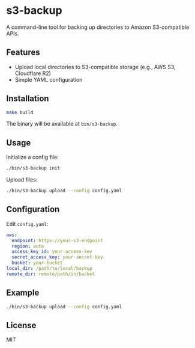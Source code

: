 # s3-backup

A command-line tool for backing up directories to Amazon S3-compatible APIs.

## Features

- Upload local directories to S3-compatible storage (e.g., AWS S3, Cloudflare R2)
- Simple YAML configuration

## Installation

```sh
make build
```
The binary will be available at `bin/s3-backup`.

## Usage

Initialize a config file:
```sh
./bin/s3-backup init
```

Upload files:
```sh
./bin/s3-backup upload --config config.yaml
```

## Configuration

Edit `config.yaml`:
```yaml
aws:
  endpoint: https://your-s3-endpoint
  region: auto
  access_key_id: your-access-key
  secret_access_key: your-secret-key
  bucket: your-bucket
local_dir: /path/to/local/backup
remote_dir: remote/path/in/bucket
```

## Example

```sh
./bin/s3-backup upload --config config.yaml
```

## License

MIT